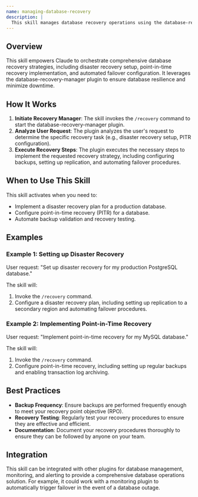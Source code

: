 ```yaml
---
name: managing-database-recovery
description: |
  This skill manages database recovery operations using the database-recovery-manager plugin. It enables disaster recovery, point-in-time recovery (PITR), and automated failover strategies for production database systems. Use this skill when the user requests help with "database recovery", "disaster recovery", "point-in-time recovery", "PITR", "backup validation", "recovery testing", or "multi-region failover" for databases. It automates backup verification and recovery testing.
---
```


## Overview

This skill empowers Claude to orchestrate comprehensive database recovery strategies, including disaster recovery setup, point-in-time recovery implementation, and automated failover configuration. It leverages the database-recovery-manager plugin to ensure database resilience and minimize downtime.

## How It Works

1. **Initiate Recovery Manager**: The skill invokes the `/recovery` command to start the database-recovery-manager plugin.
2. **Analyze User Request**: The plugin analyzes the user's request to determine the specific recovery task (e.g., disaster recovery setup, PITR configuration).
3. **Execute Recovery Steps**: The plugin executes the necessary steps to implement the requested recovery strategy, including configuring backups, setting up replication, and automating failover procedures.

## When to Use This Skill

This skill activates when you need to:
- Implement a disaster recovery plan for a production database.
- Configure point-in-time recovery (PITR) for a database.
- Automate backup validation and recovery testing.

## Examples

### Example 1: Setting up Disaster Recovery

User request: "Set up disaster recovery for my production PostgreSQL database."

The skill will:
1. Invoke the `/recovery` command.
2. Configure a disaster recovery plan, including setting up replication to a secondary region and automating failover procedures.

### Example 2: Implementing Point-in-Time Recovery

User request: "Implement point-in-time recovery for my MySQL database."

The skill will:
1. Invoke the `/recovery` command.
2. Configure point-in-time recovery, including setting up regular backups and enabling transaction log archiving.

## Best Practices

- **Backup Frequency**: Ensure backups are performed frequently enough to meet your recovery point objective (RPO).
- **Recovery Testing**: Regularly test your recovery procedures to ensure they are effective and efficient.
- **Documentation**: Document your recovery procedures thoroughly to ensure they can be followed by anyone on your team.

## Integration

This skill can be integrated with other plugins for database management, monitoring, and alerting to provide a comprehensive database operations solution. For example, it could work with a monitoring plugin to automatically trigger failover in the event of a database outage.